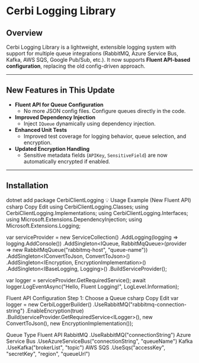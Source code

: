 # Cerbi Logging Library

## Overview
Cerbi Logging Library is a lightweight, extensible logging system with support for multiple queue integrations (RabbitMQ, Azure Service Bus, Kafka, AWS SQS, Google Pub/Sub, etc.). It now supports **Fluent API-based configuration**, replacing the old config-driven approach.

---

## New Features in This Update
- **Fluent API for Queue Configuration**
  - No more JSON config files. Configure queues directly in the code.
- **Improved Dependency Injection**
  - Inject `IQueue` dynamically using dependency injection.
- **Enhanced Unit Tests**
  - Improved test coverage for logging behavior, queue selection, and encryption.
- **Updated Encryption Handling**
  - Sensitive metadata fields (`APIKey`, `SensitiveField`) are now automatically encrypted if enabled.

---

## Installation

dotnet add package CerbiClientLogging
💡 Usage Example (New Fluent API)
csharp
Copy
Edit
using CerbiClientLogging.Classes;
using CerbiClientLogging.Implementations;
using CerbiClientLogging.Interfaces;
using Microsoft.Extensions.DependencyInjection;
using Microsoft.Extensions.Logging;

var serviceProvider = new ServiceCollection()
    .AddLogging(logging => logging.AddConsole())
    .AddSingleton<IQueue, RabbitMqQueue>(provider => new RabbitMqQueue("rabbitmq-host", "queue-name"))
    .AddSingleton<IConvertToJson, ConvertToJson>()
    .AddSingleton<IEncryption, EncryptionImplementation>()
    .AddSingleton<IBaseLogging, Logging>()
    .BuildServiceProvider();

var logger = serviceProvider.GetRequiredService<IBaseLogging>();
await logger.LogEventAsync("Hello, Fluent Logging!", LogLevel.Information);

Fluent API Configuration
Step 1: Choose a Queue
csharp
Copy
Edit
var logger = new CerbiLoggerBuilder()
    .UseRabbitMQ("rabbitmq-connection-string")
    .EnableEncryption(true)
    .Build(serviceProvider.GetRequiredService<ILogger<Logging>>(), 
           new ConvertToJson(), 
           new EncryptionImplementation());

Queue Type	            Fluent API
RabbitMQ	            .UseRabbitMQ("connectionString")
Azure Service Bus	    .UseAzureServiceBus("connectionString", "queueName")
Kafka	                .UseKafka("brokerList", "topic")
AWS SQS	                .UseSqs("accessKey", "secretKey", "region", "queueUrl")
